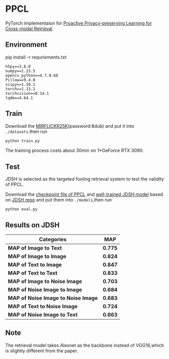 # PPCL

PyTorch implementaion for [Proactive Privacy-preserving Learning for Cross-modal Retrieval](https://dl.acm.org/doi/full/10.1145/3545799)



## Environment

pip install -r requriements.txt

```
h5py==3.8.0
numpy==1.23.5
opencv_python==4.7.0.68
Pillow==9.4.0
scipy==1.10.1
torch==1.13.1
torchvision==0.14.1
tqdm==4.64.1
```

## Train

Download the [MIRFLICKR25K](https://pan.baidu.com/s/1o5jSliFjAezBavyBOiJxew)(password:8dub) and put it into `./datasets`.then run

```python
python train.py
```

The training process costs about 30min on 1*GeForce RTX 3090.

## Test

JDSH is selected as the targeted fooling retrieval system to test the validity of PPCL.

Download the [checkpoint file of PPCL](https://drive.google.com/file/d/1CoOZCFlC5hfrWOhPyFX9cd9tk5oRGgSz/view?usp=share_link) and [well-trained JDSH model](https://drive.google.com/file/d/1LDKsBhSJgtJs0SXBcocuyUyIbNAVFDsY/view?usp=share_link) based on [JDSH repo](https://github.com/KaiserLew/JDSH) and put them into `./models`,then run

```
python eval.py
```



## Results on JDSH

| Categories                            | MAP       |
| ------------------------------------- | --------- |
| **MAP of Image to Text**              | **0.775** |
| **MAP of Image to Image**             | **0.824** |
| **MAP of Text to Image**              | **0.847** |
| **MAP of Text to Text**               | **0.833** |
| **MAP of Image to Noise Image**       | **0.703** |
| **MAP of Noise Image to Image**       | **0.684** |
| **MAP of Noise Image to Noise Image** | **0.683** |
| **MAP of Text to Noise Image**        | **0.724** |
| **MAP of Noise Image to Text**        | **0.663** |



## Note

The retrieval model takes Alexnet as the backbone instead of VGG16,which is slightly different from the paper.

